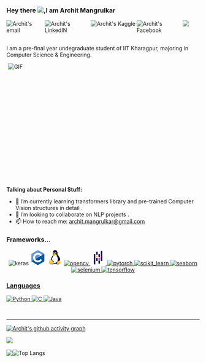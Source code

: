 <!--
**architmang/architmang** is a ✨ _special_ ✨ repository because its `README.md` (this file) appears on your GitHub profile.

Here are some ideas to get you started:

- 🔭 I’m currently working on ...
- 🌱 I’m currently learning ...
- 👯 I’m looking to collaborate on ...
- 🤔 I’m looking for help with ...
- 💬 Ask me about ...
- 📫 How to reach me: ...
- 😄 Pronouns: ...
- ⚡ Fun fact: ...
-->

### Hey there <img src="https://media.giphy.com/media/hvRJCLFzcasrR4ia7z/giphy.gif" width="25px">,I am Archit Mangrulkar 
<a href="archit.mangrulkar@gmail.com">
  <img align="left" alt="Archit's email" width="100px" src= "https://img.shields.io/badge/Gmail-D14836?style=for-the-badge&logo=gmail&logoColor=white" />
 
</a>

<a href="https://www.linkedin.com/in/archit-mangrulkar-033327199/">
  <img align="left" alt="Archit's LinkedIN" width="120px" src= "https://img.shields.io/badge/linkedin-%230077B5.svg?style=for-the-badge&logo=linkedin&logoColor=white" />
 
</a>
<a href="https://www.kaggle.com/architmangrulkar">
  <img align="left" alt="Archit's Kaggle" width="120px" src="https://img.shields.io/badge/Kaggle-035a7d?style=for-the-badge&logo=kaggle&logoColor=white" />
</a>
<a href="https://www.facebook.com/archit.mangrulkar">
  <img align="left" alt="Archit's Facebook" width="120px" src="https://img.shields.io/badge/Facebook-%231877F2.svg?style=for-the-badge&logo=Facebook&logoColor=white" />
</a>

![](https://visitor-badge.glitch.me/badge?page_id=architmang)

<br />

I am a pre-final year undegraduate student of IIT Kharagpur, majoring in Computer Science & Engineering.

  <img align="right" alt="GIF" src="https://github.com/abhisheknaiidu/abhisheknaiidu/blob/master/code.gif?raw=true" width="500" height="320" />
  
**Talking about Personal Stuff:**

- 🌱 I’m currently learning transformers library and pre-trained Computer Vision structures in detail .
- 👯 I’m looking to collaborate on NLP projects .
- 📫 How to reach me: archit.mangrulkar@gmail.com  

### Frameworks...

<p align="center">
  <!-- For more icons please follow  https://github.com/MikeCodesDotNET/ColoredBadges -->
   <!--<img src="https://raw.githubusercontent.com/8bithemant/8bithemant/master/svg/dev/misc/chrome.svg" alt="chrome" style="vertical-align:top; margin:4px"> -->
  
  <img src="https://img.shields.io/badge/Keras-%23D00000.svg?style=for-the-badge&logo=Keras&logoColor=white" alt="keras">
   <img src="https://raw.githubusercontent.com/devicons/devicon/master/icons/c/c-original.svg" alt="c" width="40" height="40"/>
   <img src="https://raw.githubusercontent.com/devicons/devicon/master/icons/linux/linux-original.svg" alt="linux" width="40" height="40"/>
   </a> 
    <a href="https://opencv.org/" target="_blank" rel="noreferrer"> 
   <img src="https://www.vectorlogo.zone/logos/opencv/opencv-icon.svg" alt="opencv" width="40" height="40"/> </a> 
   <a href="https://pandas.pydata.org/" target="_blank" rel="noreferrer"> 
   <img src="https://raw.githubusercontent.com/devicons/devicon/2ae2a900d2f041da66e950e4d48052658d850630/icons/pandas/pandas-original.svg" alt="pandas" width="40" height="40"/> </a> 
   <a href="https://pytorch.org/" target="_blank" rel="noreferrer"> 
   <img src="https://www.vectorlogo.zone/logos/pytorch/pytorch-icon.svg" alt="pytorch" width="40" height="40"/> </a> <a href="https://scikit-learn.org/" target="_blank" rel="noreferrer"> 
   <img src="https://upload.wikimedia.org/wikipedia/commons/0/05/Scikit_learn_logo_small.svg" alt="scikit_learn" width="40" height="40"/> </a> <a href="https://seaborn.pydata.org/" target="_blank" rel="noreferrer"> 
   <img src="https://seaborn.pydata.org/_images/logo-mark-lightbg.svg" alt="seaborn" width="40" height="40"/> </a> <a href="https://www.selenium.dev" target="_blank" rel="noreferrer"> 
   <img src="https://raw.githubusercontent.com/detain/svg-logos/780f25886640cef088af994181646db2f6b1a3f8/svg/selenium-logo.svg" alt="selenium" width="40" height="40"/> </a> <a href="https://www.tensorflow.org" target="_blank" rel="noreferrer"> 
   <img src="https://www.vectorlogo.zone/logos/tensorflow/tensorflow-icon.svg" alt="tensorflow" width="40" height="40"/>
  

</p>


### Languages

![Python](https://img.shields.io/badge/python-3670A0?style=for-the-badge&logo=python&logoColor=ffdd54)
![C](https://img.shields.io/badge/c-%2300599C.svg?style=for-the-badge&logo=c&logoColor=white)
![Java](https://img.shields.io/badge/java-%23ED8B00.svg?style=for-the-badge&logo=java&logoColor=white)

<br />
<hr>

[![Archit's github activity graph](https://activity-graph.herokuapp.com/graph?username=architmang&theme=xcode)](https://github.com/ashutosh00710/github-readme-activity-graph)

![](https://hit.yhype.me/github/profile?user_id=77543865)


<img align="left" height=180em src="https://github-readme-stats.vercel.app/api?username=architmang&hide=prs,issues,contribs&count_private=true&show_icons=true&theme=vue&include_all_commits=true"></img>

![Top Langs](https://github-readme-stats.vercel.app/api/top-langs/?username=architmang&hide=TeX&layout=compact)
